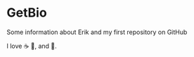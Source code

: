 # GetBio

Some information about Erik and my first repository on GitHub

I love :coffee: :pizza:, and :dancer:.
